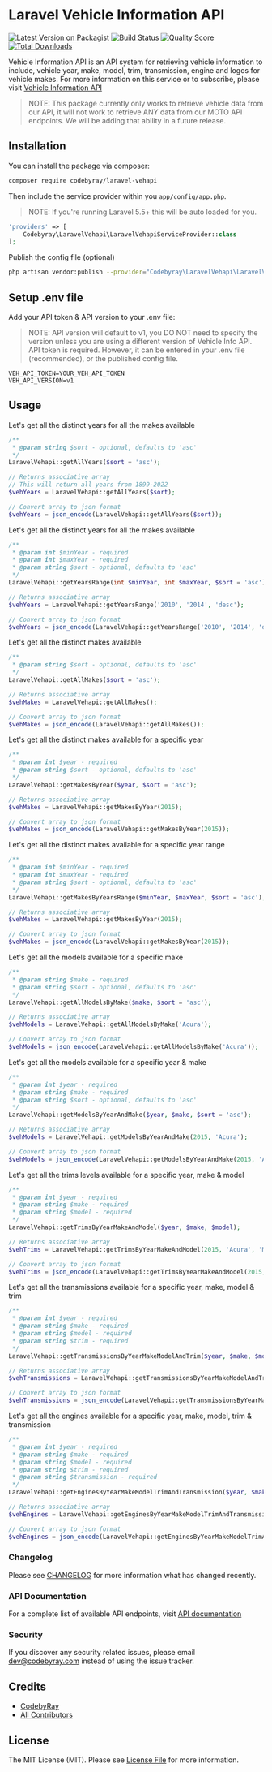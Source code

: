 # Laravel Vehicle Information API

[![Latest Version on Packagist](https://img.shields.io/packagist/v/codebyray/laravel-vehapi.svg?style=flat-square)](https://packagist.org/packages/codebyray/laravel-vehapi)
[![Build Status](https://img.shields.io/travis/codebyray/laravel-vehapi/master.svg?style=flat-square)](https://travis-ci.org/codebyray/laravel-vehapi)
[![Quality Score](https://img.shields.io/scrutinizer/g/codebyray/laravel-vehapi.svg?style=flat-square)](https://scrutinizer-ci.com/g/codebyray/laravel-vehapi)
[![Total Downloads](https://img.shields.io/packagist/dt/codebyray/laravel-vehapi.svg?style=flat-square)](https://packagist.org/packages/codebyray/laravel-vehapi)

Vehicle Information API is an API system for retrieving vehicle information to include, vehicle year, make, model, trim, transmission, engine and logos for vehicle makes. 
For more information on this service or to subscribe, please visit [Vehicle Information API](https://vehapi.com)

> NOTE: This package currently only works to retrieve vehicle data from our API, it will not work to retrieve ANY data from our MOTO API endpoints. 
> We will be adding that ability in a future release.

## Installation

You can install the package via composer:

```bash
composer require codebyray/laravel-vehapi
```

Then include the service provider within you `app/config/app.php`. 
> NOTE: If you're running Laravel 5.5+ this will be auto loaded for you.

``` php
'providers' => [
    Codebyray\LaravelVehapi\LaravelVehapiServiceProvider::class
];
```

Publish the config file (optional)
```bash
php artisan vendor:publish --provider="Codebyray\LaravelVehapi\LaravelVehapiServiceProvider" --tag="config"
```

## Setup .env file
Add your API token & API version to your .env file:
> NOTE: API version will default to v1, you DO NOT need to specify the version unless you are using a different 
> version of Vehicle Info API. API token is required. However, it can be entered in your .env file (recommended), or the published
> config file.

```dotenv
VEH_API_TOKEN=YOUR_VEH_API_TOKEN
VEH_API_VERSION=v1
```
## Usage

Let's get all the distinct years for all the makes available
```php
/**
 * @param string $sort - optional, defaults to 'asc'
 */
LaravelVehapi::getAllYears($sort = 'asc');

// Returns associative array
// This will return all years from 1899-2022
$vehYears = LaravelVehapi::getAllYears($sort);

// Convert array to json format
$vehYears = json_encode(LaravelVehapi::getAllYears($sort));
```
Let's get all the distinct years for all the makes available
```php
/**
 * @param int $minYear - required
 * @param int $maxYear - required
 * @param string $sort - optional, defaults to 'asc'
 */
LaravelVehapi::getYearsRange(int $minYear, int $maxYear, $sort = 'asc');

// Returns associative array
$vehYears = LaravelVehapi::getYearsRange('2010', '2014', 'desc');

// Convert array to json format
$vehYears = json_encode(LaravelVehapi::getYearsRange('2010', '2014', 'desc'));
```

Let's get all the distinct makes available
```php
/**
 * @param string $sort - optional, defaults to 'asc'
 */
LaravelVehapi::getAllMakes($sort = 'asc');

// Returns associative array
$vehMakes = LaravelVehapi::getAllMakes();

// Convert array to json format
$vehMakes = json_encode(LaravelVehapi::getAllMakes());
```

Let's get all the distinct makes available for a specific year
```php
/**
 * @param int $year - required
 * @param string $sort - optional, defaults to 'asc'
 */
LaravelVehapi::getMakesByYear($year, $sort = 'asc');

// Returns associative array
$vehMakes = LaravelVehapi::getMakesByYear(2015);

// Convert array to json format
$vehMakes = json_encode(LaravelVehapi::getMakesByYear(2015));
```

Let's get all the distinct makes available for a specific year range
```php
/**
 * @param int $minYear - required
 * @param int $maxYear - required
 * @param string $sort - optional, defaults to 'asc'
 */
LaravelVehapi::getMakesByYearsRange($minYear, $maxYear, $sort = 'asc');

// Returns associative array
$vehMakes = LaravelVehapi::getMakesByYear(2015);

// Convert array to json format
$vehMakes = json_encode(LaravelVehapi::getMakesByYear(2015));
```

Let's get all the models available for a specific make
```php
/**
 * @param string $make - required
 * @param string $sort - optional, defaults to 'asc'
 */
LaravelVehapi::getAllModelsByMake($make, $sort = 'asc');

// Returns associative array
$vehModels = LaravelVehapi::getAllModelsByMake('Acura');

// Convert array to json format
$vehModels = json_encode(LaravelVehapi::getAllModelsByMake('Acura'));
```

Let's get all the models available for a specific year & make
```php
/**
 * @param int $year - required
 * @param string $make - required
 * @param string $sort - optional, defaults to 'asc'
 */
LaravelVehapi::getModelsByYearAndMake($year, $make, $sort = 'asc');

// Returns associative array
$vehModels = LaravelVehapi::getModelsByYearAndMake(2015, 'Acura');

// Convert array to json format
$vehModels = json_encode(LaravelVehapi::getModelsByYearAndMake(2015, 'Acura'));
```

Let's get all the trims levels available for a specific year, make & model
```php
/**
 * @param int $year - required
 * @param string $make - required
 * @param string $model - required
 */
LaravelVehapi::getTrimsByYearMakeAndModel($year, $make, $model);

// Returns associative array
$vehTrims = LaravelVehapi::getTrimsByYearMakeAndModel(2015, 'Acura', 'MDX');

// Convert array to json format
$vehTrims = json_encode(LaravelVehapi::getTrimsByYearMakeAndModel(2015, 'Acura', 'MDX'));
```

Let's get all the transmissions available for a specific year, make, model & trim
```php
/**
 * @param int $year - required
 * @param string $make - required
 * @param string $model - required
 * @param string $trim - required
 */
LaravelVehapi::getTransmissionsByYearMakeModelAndTrim($year, $make, $model, $trim);

// Returns associative array
$vehTransmissions = LaravelVehapi::getTransmissionsByYearMakeModelAndTrim(2015, 'Acura', 'MDX', 'FWD');

// Convert array to json format
$vehTransmissions = json_encode(LaravelVehapi::getTransmissionsByYearMakeModelAndTrim(2015, 'Acura', 'MDX', 'FWD'));
```

Let's get all the engines available for a specific year, make, model, trim & transmission
```php
/**
 * @param int $year - required
 * @param string $make - required
 * @param string $model - required
 * @param string $trim - required
 * @param string $transmission - required
 */
LaravelVehapi::getEnginesByYearMakeModelTrimAndTransmission($year, $make, $model, $trim, $transmission);

// Returns associative array
$vehEngines = LaravelVehapi::getEnginesByYearMakeModelTrimAndTransmission(2015, 'Acura', 'MDX', 'FWD', '6-Speed Automatic');

// Convert array to json format
$vehEngines = json_encode(LaravelVehapi::getEnginesByYearMakeModelTrimAndTransmission(2015, 'Acura', 'MDX', 'FWD', '6-Speed Automatic'));
```

### Changelog

Please see [CHANGELOG](CHANGELOG.md) for more information what has changed recently.

### API Documentation
For a complete list of available API endpoints, visit [API documentation](https://documenter.getpostman.com/view/185623/TVYM5c17)
### Security

If you discover any security related issues, please email dev@codebyray.com instead of using the issue tracker.

## Credits

- [CodebyRay](https://github.com/codebyray)
- [All Contributors](../../contributors)

## License

The MIT License (MIT). Please see [License File](LICENSE.md) for more information.
